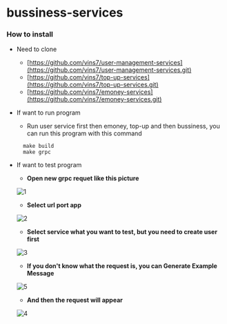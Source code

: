 # bussiness-services

### **How to install**
- Need to clone 

  - [https://github.com/vins7/user-management-services](https://github.com/vins7/user-management-services.git)
  - [https://github.com/vins7/top-up-services](https://github.com/vins7/top-up-services.git)
  - [https://github.com/vins7/emoney-services](https://github.com/vins7/emoney-services.git)

- If want to run program 
  - Run user service first then emoney, top-up and then bussiness, you can run this program with this command  


  ```
    make build
    make grpc
  ```

- If want to test program
 
  - **Open new grpc requet like this picture**
 
  ![1](https://user-images.githubusercontent.com/44151799/198817094-42778377-b2b6-4d5a-94ac-70af61821244.png)


  - **Select url port app**
  
  ![2](https://user-images.githubusercontent.com/44151799/198817974-60e8e030-e48e-4f6c-8b7e-b853018fd12e.png)
  
  
  - **Select service what you want to test, but you need to create user first**
  
  ![3](https://user-images.githubusercontent.com/44151799/198818013-173d642c-0670-42f9-8888-229300a885da.png)
  
  
  - **If you don't know what the request is, you can Generate Example Message**
  
  ![5](https://user-images.githubusercontent.com/44151799/198818082-61492266-65dc-49f6-bcca-fd582dd7fce3.png)
  
  
  - **And then the request will appear**
  
  ![4](https://user-images.githubusercontent.com/44151799/198818156-8caac048-67f1-4279-a092-5670bd8f6f67.png)
